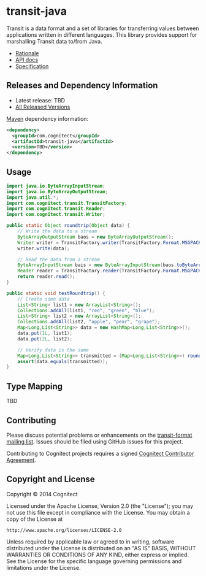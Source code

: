 # transit-java

Transit is a data format and a set of libraries for transferring values between applications written in different languages. This library provides support for marshalling Transit data to/from Java.

* [Rationale](http://i-should-be-a-link)
* [API docs](http://cognitect.github.io/transit-java/)
* [Specification](http://github.com/cognitect/transit-format)

## Releases and Dependency Information

* Latest release: TBD
* [All Released Versions](http://search.maven.org/#search%7Cgav%7C1%7Cg%3A%22com.cognitect%22%20AND%20a%3A%22transit-java%22)

[Maven](http://maven.apache.org/) dependency information:

```xml
<dependency>
  <groupId>com.cognitect</groupId>
  <artifactId>transit-java</artifactId>
  <version>TBD</version>
</dependency>
```

## Usage

```java
import java.io.ByteArrayInputStream;
import java.io.ByteArrayOutputStream;
import java.util.*;
import com.cognitect.transit.TransitFactory;
import com.cognitect.transit.Reader;
import com.cognitect.transit.Writer;

public static Object roundtrip(Object data) {
    // Write the data to a stream
    ByteArrayOutputStream baos = new ByteArrayOutputStream();
    Writer writer = TransitFactory.writer(TransitFactory.Format.MSGPACK, baos);
    writer.write(data);

    // Read the data from a stream
    ByteArrayInputStream bais = new ByteArrayInputStream(baos.toByteArray());
    Reader reader = TransitFactory.reader(TransitFactory.Format.MSGPACK, bais);
    return reader.read();
}

public static void testRoundtrip() {
    // Create some data
    List<String> list1 = new ArrayList<String>();
    Collections.addAll(list1, "red", "green", "blue");
    List<String> list2 = new ArrayList<String>();
    Collections.addAll(list2, "apple", "pear", "grape");
    Map<Long,List<String>> data = new HashMap<Long,List<String>>();
    data.put(1L, list1);
    data.put(2L, list2);

    // Verify data is the same
    Map<Long,List<String>> transmitted = (Map<Long,List<String>>) roundtrip(data);
    assert(data.equals(transmitted));
}
```

## Type Mapping

TBD

## Contributing 

Please discuss potential problems or enhancements on the [transit-format mailing list](https://groups.google.com/forum/#!forum/transit-format). Issues should be filed using GitHub issues for this project.

Contributing to Cognitect projects requires a signed [Cognitect Contributor Agreement](http://cognitect.com/contributing).


## Copyright and License

Copyright © 2014 Cognitect

Licensed under the Apache License, Version 2.0 (the "License");
you may not use this file except in compliance with the License.
You may obtain a copy of the License at

    http://www.apache.org/licenses/LICENSE-2.0

Unless required by applicable law or agreed to in writing, software
distributed under the License is distributed on an "AS IS" BASIS,
WITHOUT WARRANTIES OR CONDITIONS OF ANY KIND, either express or implied.
See the License for the specific language governing permissions and
limitations under the License.
